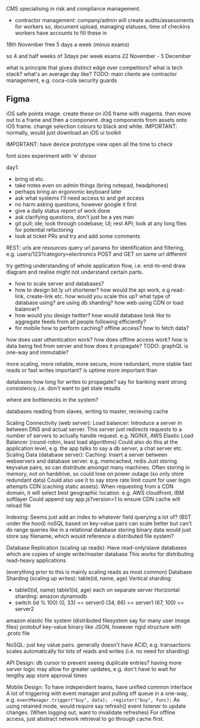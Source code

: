 <!-- SPDX-License-Identifier: zlib-acknowledgement -->
CMS specialising in risk and compliance management.
  - contractor management:
     company/admin will create audits/assessments for workers
     so, document upload, managing statuses, time of checkins
     workers have accounts to fill these in

18th November free 5 days a week (minus exams)

so 4 and half weeks of 3days per week
exams 22 November - 5 December

what is principle that gives distinct edge over competitors?
what is tech stack?
what's an average day like?
TODO: main clients are contractor management, e.g. coca-cola security guards 



## Figma
iOS safe points image.
create these on iOS frame with magenta.
then move out to a frame and then a component.
drag components from assets onto iOS frame.
change selection colours to black and white.
IMPORTANT: normally, would just download an iOS ui toolkit

IMPORTANT: have device prototype view open all the time to check

font sizes experiment with 'e' divisor







day1:
  - bring id etc.
  - take notes even on admin things (bring notepad, headphones)
  - perhaps bring an ergonomic keyboard later
  - ask what systems I'll need access to and get access
  - no harm asking questions, however google it first
  - give a daily status report of work done
  - ask clarifying questions, don't just be a yes man
  - git pull; ide; look through codebase; UI; rest API; 
    look at any long files for potential refactoring
  - look at ticket PRs and try and add some comments





REST:
  urls are resources
  query url params for identification and filtering, e.g. users/123?category=electronics
  POST and GET on same url different

try getting understanding of whole application flow, i.e. end-to-end
draw diagram and realise might not understand certain parts.
  - how to scale server and databases?
  - how to design bit.ly url shortener? how would the api work, e.g read-link, create-link etc.
    how would you scale this up? what type of database using? are using db sharding?
    how web using CDN or load balancer?
  - how would you design twitter? how would database look like to aggregate feeds from all people following efficiently?
  - for mobile how to perform caching? offline access? how to fetch data?

how does user uthentication work?
how does offline access work?
how is data being fed from server and how does it propagate?
TODO: graphQL is one-way and immutable?

more scaling, more reliable, more secure, more redundant, more stable
fast reads or fast writes important?
is uptime more important than 

databases how long for writes to propagate?
say for banking want strong consistency, i.e. don't want to get stale results

where are bottlenecks in the system?

databases reading from slaves, writing to master, recieving cache

Scaling Connectivity (web server):
Load balancer:
  Introduce a server in between DNS and actual server.
  This server just redirects requests to a number of servers to actually handle request.
  e.g. NGINX, AWS Elastic Load Balancer (round-robin, least load algorithms)
  Could also do this at the application level, e.g. the app talks to say a db server, a chat server etc.
Scaling Data (database server):
Caching:
  Insert a server between webservers and database server.
  e.g. memcached, redis
  Just storing keyvalue pairs, so can distribute amongst many machines.
  Often storing in memory, not on harddrive, so could lose on power outage (so only store redundant data)
  Could also use it to say store rate limit count for user login attempts
CDN (caching static assets):
  When requesting from a CDN domain, it will select best geographic location.
  e.g. AWS cloudfront, IBM softlayer 
  Could append say app.js?version=1 to ensure CDN cache will reload file

Indexing:
  Seems just add an index to whatever field querying a lot of? (BST under the hood)
  noSQL based on key-value pairs can scale better but can't do range queries like in a relational database
  storing binary data would just store say filename, which would reference a distributed file system?
   
Database Replication (scaling up reads):
Have read-only/slave databases which are copies of single write/master database
This works for distributing read-heavy applications

(everything prior to this is mainly scaling reads as most common)
Database Sharding (scaling up writes):
table(id, name, age)
Vertical sharding:
  - table0(id, name)
    table1(id, age)
    each on separate server
Horizontal sharding:
  amazon dynamodb
  - switch (id % 100)
    (0, 33) == server0
    (34, 66) == server1
    (67, 100) == server2


amazon elastic file system (distributed filesystem say for many user image files)
protobuf key-value binary like JSON, however rigid structure with .proto file 

NoSQL:
just key value pairs.
generally doesn't have ACID, e.g. transactions
scales automatically for lots of reads and writes (i.e. no need for sharding)

API Design:
db cursor to prevent seeing duplicate entries?
having more server logic may allow for greater updates, e.g. don't have to wait for lengthy app store approval times

Mobile Design:
To have independent teams, have unified common interface
A lot of triggering with event manager and pulling off queue in a one-way, e.g. `eventManager.trigger("buy", data); .register("buy", func);`
As using retained mode, would require say refresh() event listener to update changes.
(When logging out, want to invalidate refreshes)
For offline access, just abstract network retrieval to go through cache first.
